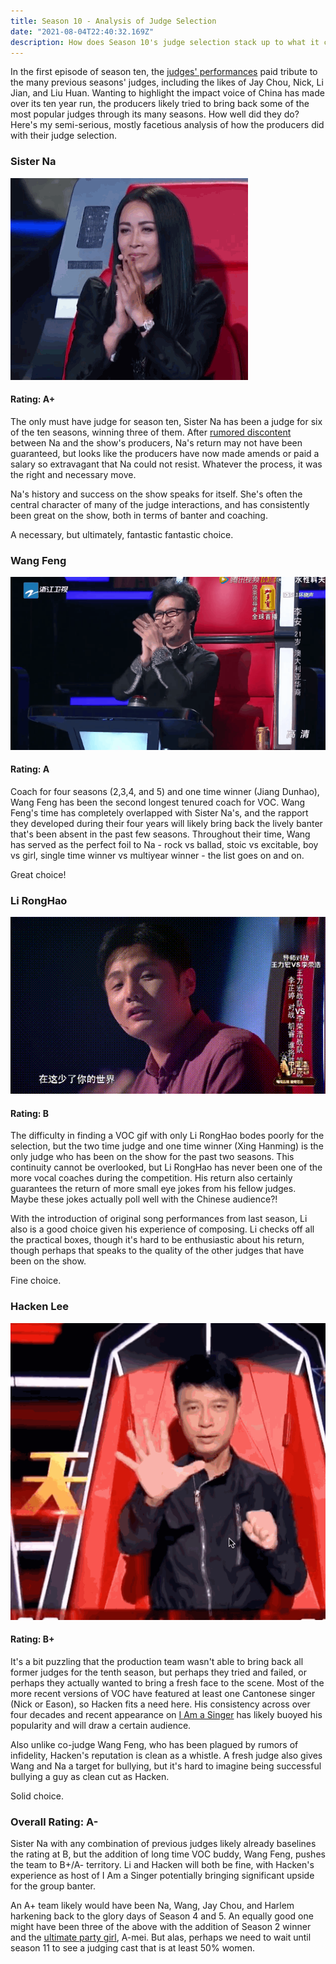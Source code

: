 ```yaml
---
title: Season 10 - Analysis of Judge Selection
date: "2021-08-04T22:40:32.169Z"
description: How does Season 10's judge selection stack up to what it could have been? Was Diamond Zhang the best choice for helper coach for Sister Na? 
---
```


In the first episode of season ten, the [judges' performances](https://youtu.be/tnsCWtmhGq0?t=489) paid tribute to the many previous seasons' judges, including the likes of Jay Chou, Nick, Li Jian, and Liu Huan. Wanting to highlight the impact voice of China has made over its ten year run, the producers likely tried to bring back some of the most popular judges through its many seasons. How well did they do? Here's my semi-serious, mostly facetious analysis of how the producers did with their judge selection.



### Sister Na
![Sister Na](./sisterna.gif)

#### Rating: A+

The only must have judge for season ten, Sister Na has been a judge for six of the ten seasons, winning three of them. After [rumored discontent](https://www.straitstimes.com/lifestyle/entertainment/na-ying-quits-as-sing-china-mentor) between Na and the show's producers, Na's return may not have been guaranteed, but looks like the producers have now made amends or paid a salary so extravagant that Na could not resist. Whatever the process, it was the right and necessary move. 

Na's history and success on the show speaks for itself. She's often the central character of many of the judge interactions, and has consistently been great on the show, both in terms of banter and coaching.

A necessary, but ultimately, fantastic fantastic choice. 

### Wang Feng

![Wang Feng](./wangfeng.gif)

#### Rating: A

Coach for four seasons (2,3,4, and 5) and one time winner (Jiang Dunhao), Wang Feng has been the second longest tenured coach for VOC. Wang Feng's time has completely overlapped with Sister Na's, and the rapport they developed during their four years will likely bring back the lively banter that's been absent in the past few seasons. Throughout their time, Wang has served as the perfect foil to Na - rock vs ballad, stoic vs excitable, boy vs girl, single time winner vs multiyear winner - the list goes on and on. 

Great choice! 

### Li RongHao

![Li RongHao](./lironghao.gif)

#### Rating: B

The difficulty in finding a VOC gif with only Li RongHao bodes poorly for the selection, but the two time judge and one time winner (Xing Hanming) is the only judge who has been on the show for the past two seasons. This continuity cannot be overlooked, but Li RongHao has never been one of the more vocal coaches during the competition. His return also certainly guarantees the return of more small eye jokes from his fellow judges. Maybe these jokes actually poll well with the Chinese audience?! 

With the introduction of original song performances from last season, Li also is a good choice given his experience of composing. Li checks off all the practical boxes, though it's hard to be enthusiastic about his return, though perhaps that speaks to the quality of the other judges that have been on the show. 

Fine choice.

### Hacken Lee

![Hacken Lee](./hacken.gif)

#### Rating: B+

It's a bit puzzling that the production team wasn't able to bring back all former judges for the tenth season, but perhaps they tried and failed, or perhaps they actually wanted to bring a fresh face to the scene. Most of the more recent versions of VOC have featured at least one Cantonese singer (Nick or Eason), so Hacken fits a need here. His consistency across over four decades and recent appearance on [I Am a Singer](https://www.youtube.com/watch?v=NHdfUckpyL8) has likely buoyed his popularity and will draw a certain audience. 

Also unlike co-judge Wang Feng, who has been plagued by rumors of infidelity, Hacken's reputation is clean as a whistle. A fresh judge also gives Wang and Na a target for bullying, but it's hard to imagine being successful bullying a guy as clean cut as Hacken.

Solid choice. 


### Overall Rating: A-

Sister Na with any combination of previous judges likely already baselines the rating at B, but the addition of long time VOC buddy, Wang Feng, pushes the team to B+/A- territory. Li and Hacken will both be fine, with Hacken's experience as host of I Am a Singer potentially bringing significant upside for the group banter. 

An A+ team likely would have been Na, Wang, Jay Chou, and Harlem harkening back to the glory days of Season 4 and 5. An equally good one might have been three of the above with the addition of Season 2 winner and the [ultimate party girl](https://www.youtube.com/watch?v=NFHb0OwmE-0), A-mei. But alas, perhaps we need to wait until season 11 to see a judging cast that is at least 50% women. 


